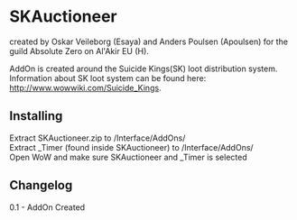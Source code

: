 SKAuctioneer 
============
created by Oskar Veileborg (Esaya) and Anders Poulsen (Apoulsen) for the guild Absolute Zero on Al'Akir EU (H).

AddOn is created around the Suicide Kings(SK) loot distribution system.    
Information about SK loot system can be found here: http://www.wowwiki.com/Suicide_Kings.

Installing
----------
Extract SKAuctioneer.zip to /Interface/AddOns/    
Extract _Timer (found inside SKAuctioneer) to /Interface/AddOns/    
Open WoW and make sure SKAuctioneer and _Timer is selected



Changelog
---------
0.1 - AddOn Created
